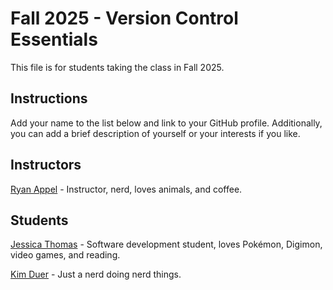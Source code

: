 # Fall 2025 - Version Control Essentials

This file is for students taking the class in Fall 2025.

## Instructions

Add your name to the list below and link to your GitHub profile. Additionally, you can add a brief description of yourself or your interests if you like.

## Instructors

[Ryan Appel](https://github.com/rdappel) - Instructor, nerd, loves animals, and coffee.

## Students

[Jessica Thomas](https://github.com/jmt713) - Software development student, loves Pokémon, Digimon, video games, and reading.

[Kim Duer](https://github.com/kimcodesjs) - Just a nerd doing nerd things. 
